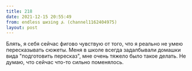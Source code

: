 ```yaml
---
title: 218
date: 2021-12-15 20:55:49
from: endless шизing ⍼ (channel1162404975)
layout: post
---
```


Блять, я себя сейчас фигово чувствую от того, что я реально не умею пересказывать сюжеты. Меня в школе всегда задалбывали домашки вида "подготовить пересказ", мне очень тяжело было такое делать. Не думаю, что сейчас что-то сильно поменялось.
